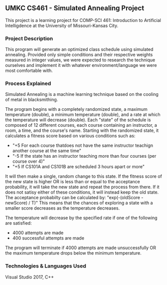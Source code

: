 ## UMKC CS461 - Simulated Annealing Project
This project is a learning project for COMP-SCI 461: Introduction to Artificial Intelligdence at the University of Missouri-Kansas City.


### Project Description
This program will generate an optimized class schedule using simulated annealing.
Provided only simple conditions and their respective weights measured in integer values, we were expected to research the technique ourselves and
implement it with whatever environment/language we were most comfortable with.


### Process Explained
Simulated Annealing is a machine learning technique based on the cooling of metal in blacksmithing.

The program begins with a completely randomized state, a maximum temperature (double), a minimum temperature (double), and a rate at which the temperature
will decrease (double). Each "state" of the schedule is composed of 12 different courses, each course containing an instructor, a room, a time, and the course's name. 
Starting with the randomized state, it calculates a fitness score based on various conditions such as:
- "+5 For each course thatdoes not have the same instructor teachign another course at the same time"
- "-5 If the state has an instructor teaching more than four courses (per course over 4)"
- "+5 If CS101A and CS101B are scheduled 3 hours apart or more"

It will then make a single, random change to this state. If the fitness score of the new state is higher OR is less than or equal to the acceptance
probability, it will take the new state and repeat the process from there. If it does not satisy either of these conditions, it will instead
keep the old state. The acceptance probabilty can be calculated by: "exp(-(oldScore - newScore) / T)" This means that the chances of exploring a state with 
a smaller score decreases as the temperature decreases.

The temperature will decrease by the specified rate if one of the following are satisfied:
- 4000 attempts are made
- 400 successful attempts are made

The program will terminate if 4000 attempts are made unsuccessfully OR the maximum temperature drops below the minimum temperature.


### Technologies & Languages Used
Visual Studio 2017, C++
